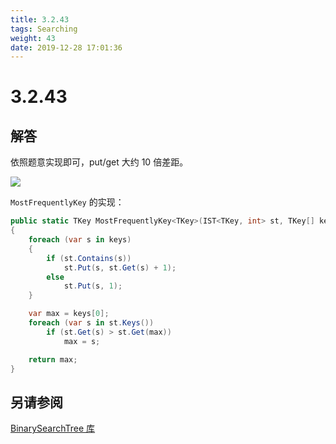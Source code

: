 ```yaml
---
title: 3.2.43
tags: Searching
weight: 43
date: 2019-12-28 17:01:36
---
```


# 3.2.43


## 解答

依照题意实现即可，put/get 大约 10 倍差距。

![](/resources/3.2.43/1.png)

`MostFrequentlyKey` 的实现：

```csharp
public static TKey MostFrequentlyKey<TKey>(IST<TKey, int> st, TKey[] keys)
{
    foreach (var s in keys)
    {
        if (st.Contains(s))
            st.Put(s, st.Get(s) + 1);
        else
            st.Put(s, 1);
    }

    var max = keys[0];
    foreach (var s in st.Keys())
        if (st.Get(s) > st.Get(max))
            max = s;

    return max;
}
```

## 另请参阅

[BinarySearchTree 库](https://github.com/ikesnowy/Algorithms-4th-Edition-in-Csharp/tree/master/3%20Searching/3.2/BinarySearchTree)
